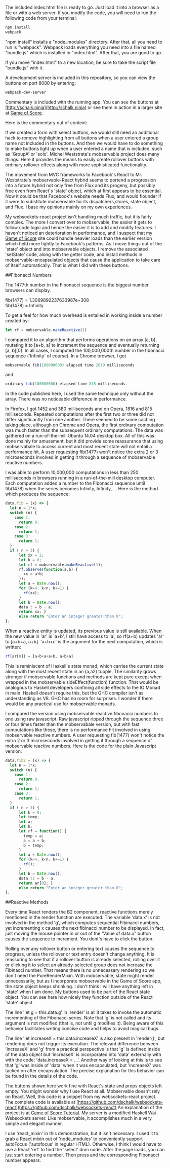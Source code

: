 The included index.html file is ready to go. Just load it into a browser as a file or with a web server.
If you modify the code, you will need to run the following code from your terminal:

```javascript
npm install
webpack
```
"npm install" installs a "node_modules" directory. After that, all you need to run is "webpack". Webpack loads everything you need into a file named "bundle.js" which is installed in "index.html". After that, you are good to go.

If you move "index.html" to a new location, be sure to take the script file "bundle.js" with it.

A development server is included in this repository, so you can view the buttons on port 8080 by entering:

```javascript
webpack-dev-server
```
Commentary is included with the running app. You can see the buttons at [http://schalk.ninja](http://schalk.ninja) or see them in action in a larger site at [Game of Score](http://machinegun.ninja).

   Here is the commentary out of context:

   If we created a form with select buttons, we would still need an additional hack to remove highlighting from all buttons when a user entered a group name not included in the buttons. And then we would have to do something to make buttons light up when a user entered a name that is included, such as 'GroupA' or 'solo'. Michel Weststrate's mobservable project does many things. Here it provides the means to easily create rollover buttons with ordinary rollover effects along with more sophisticated functionality.

   The movement from MVC frameworks to Facebook's React to Mr. Weststrate's mobservable-React hybrid seems to portend a progression into a future hybrid not only free from Flux and its progeny, but possibly free even from React's 'state' object, which at first appears to be essential. Now it could be that Facebook's website needs Flux, and would flounder if it were to substitute mobservable for its dispatchers,stores, state object, and Flux. I base my opinions mainly on my own experiences.

   My websockets-react project isn't handling much traffic, but it is fairly complex. The more I convert over to mobservable, the easier it gets to follow code logic and hence the easier it is to add and modify features. I haven't noticed an deterioration in performance, and I suspect that my [Game of Score](http://machinegun.ninja) site could handle heavier loads than the earlier version which held more tightly to Facebook's patterns.  As I move things out of the 'state' object and into mobservable objects, I remove the associated 'setState' code, along with the getter code, and install methods in mobservable-encapsulated objects that cause the application to take care of itself automatically. That is what I did with these buttons.

##Fibonacci Numbers

The 1477th number in the Fibonacci sequence is the biggest number browsers can display.

fib(1477) =  1.3069892237633987e+308 <br />
fib(1478) = Infinity<br />

To get a feel for how much overhead is entailed in working inside a number created by:
```javascript
let rf = mobservable.makeReactive(1)
```
I compared it to an algorithm that performs operations on an array [a, b], mutating it to [a+b, a] to increment the sequence and eventually returning [a, b][0]. In all cases, I computed the 100,000,000th number in the fibonacci sequence ('Infinity' of course). In a Chrome browser, I got

```javascript
mobservable fib(100000000) elapsed time 2019 milliseconds
```
 and
 ```javascript
 ordinary fib(100000000) elapsed time 815 milliseconds.
 ```
In the code published here, I used the same technique only without the array. There was no noticeable difference in performance.

 In Firefox, I got 1452 and 380 milliseconds and on Opera, 1816 and 815 milliseconds. Repeated computations after the first two or three did not differ significantly from one another. There seemed to be some caching taking place, although on Chrome and Opera, the first ordinary computation was much faster than the subsequent ordinary computations. The data was gathered on a run-of-the-mill Ubuntu 14.04 desktop box.
 All of this was done mainly for amusement, but it did provide some reassurance that using mobservabale to access current and most recent state will not entail a performance hit. A user requesting fib(1477) won't notice the extra 2 or 3 microseconds involved in getting it through a sequence of mobservable reactive numbers.

   I was able to perform 10,000,000 computations in less than 250 milliseconds in browsers running in a run-of-the-mill desktop computer. Each computation added a number to the Fibonacci sequence until fib(1478) when the series becomes Infinity, Infinity, ...  Here is the method which produces the sequence:
   ```javascript
   data.fib = (x) => {
     let n = 1*x;
     switch (n) {
       case 1:
         return 0;
       case 2:
         return 1;
       case 3:
         return 1;
     }
     if ( n > 3) {
         let xx = 2;
         let k = 0;
         let rf = mobservable.makeReactive(1);
         rf.observe(function(a,b) {
           xx = a+b;
         });
         let a = Date.now();
         for (k=4; k<n; k+=1) {
           rf(xx);
         }
         let b = Date.now();
         data.t = b - a;
         return xx; }
         else return "Enter an integer greater than 0";
   };
 ```
  When a reactive entity is updated, its previous value is still available. When the new value in 'ar' is 'a+b', I still have access to 'a', so rf(a+b) updates 'ar' to [a+b+a, a+b]. 'a+b+c' is the argument for the next computation, which is written:
  ```javascript
  rf(ar[0]) = [a+b+a+a+b, a+b+a]
  ```
  This is reminiscent of Haskell's state monad, which carries the current state along with the most recent state in an (a,a2) tupple. The similarity grows stronger if mobservable functions and methods are kept pure except when wrapped in the mobservable sideEffect(function) function. That would be analogous to Haskell developers confining all side effects to the IO Monad in main. Haskell doesn't require this, but the GHC compiler isn't as understanding as V8. GHC has no room for surprises. I wonder if there would be any practical use for mobservable monads.

  I compared the version using mobservable reactive fibonacci numbers to one using raw javascript. Raw javascript ripped through the sequence three or four times faster than the mobservabale version, but with fast computations like these, there is no performance hit involved in using mobservable reactive numbers.  A user requesting fib(1477) won't notice the extra 2 or 3 microseconds involved in getting it through a sequence of mobservable reactive numbers. Here is the code for the plain Javascript version:

  ```javascript
  data.fib2 = (x) => {
    let n = 1*x;
    switch (n) {
      case 1:
        return 0;
      case 2:
        return 1;
      case 3:
        return 1;
    }
    if ( n > 3) {
        let k = 0;
        let temp;
        let a;
        let b;
        let rf = function() {
          temp = a;
          a = a + b;
          b = temp;
        }
        let a = Date.now();
        for (k=4; k<n; k+=1) {
          rf();
        }
        let b = Date.now();
        data.t2 = b - a;
        return ar[0]; }
        else return "Enter an integer greater than 0";
  };
  ```
##Reactive Methods

  Every time React renders the B2 component, reactive functions merely mentioned in the render function are executed. The variable 'data.x' is not involved in the method 'g', which computes sequential Fibinacci numbers, yet incrementing x causes the next fibinacci number to be displayed. In fact, just moving the mouse pointer in or out of the 'Value of data.x" button causes the sequence to increment. You dont's have to click the button.

  Rolling over any rollover button or entering text causes the sequence to progress, unless the rollover or text entry doesn't change anything. It is reassuring to see that if a rollover button is already selected, rolling over it or clicking it to select an already-selected group does not increase the Fibinacci number. That means there is no unnecessary rendering so we don't need the PureRenderMixin. With mobservable, state might render unnecessarily, but as I incorporate mobservable in the Game of Score app, the state object keeps shrinking. I don't think I will have anything left in 'state' when I am done. My buttons used to be part of the React state object. You can see here how nicely they function outside of the React 'state' object.

  The line 'let g = this.data.g' in 'render' is all it takes to invoke the automatic incrementing of the Fibonacci series. Note that 'g' is not called and its argument is not modified (that is, not until g modifies it). Being aware of this behavior facilitates writing concise code and helps to avoid magical bugs.  

  The line 'let increaseX = this.data.increaseX' is also present in 'render()', but rendering does not trigger its execution. The relevant difference between 'increaseX' and 'g' from a practical perspective is that 'g' is defined inside of the data object but 'increaseX' is incorporated into 'data' externally with with the code: 'data.increaseX = ...'. Another way of looking at this is to see that 'g' was inside of 'data' when it was encapsulated, but 'increaseX' was tacked on after encapsulation. The precise explanation for this behavior can be found in the details of the code.

  The buttons shown here work fine with React's state and props objects left empty. You might wonder why I use React at all. Mobservable doesn't rely on React. Well, this code is a snippet from my websockets-react project. The complete code is available at [https://github.com/dschalk/websockets-react](https://github.com/dschalk/websockets-react) An explanation of the project is at [Game of Score Tutorial](https://www.fpcomplete.com/user/dschalk/Websockets%20Game%20of%20Score). My server is a modified Haskell Wai-Websockets server. Like mobservable, it accomplishes much in a very simple and elegant manner.

  I use 'react_mixin' in this demonstration, but it isn't necessary. I used it to grab a React mixin out of 'node_modules' to conveniently support autoFocus ('autofocus' in regular HTML). Otherwise, I think I would have to use a React 'ref' to find the 'select' dom node. After the page loads, you can just start entering a number. Then press <ENTER> and the corresponding Fibonacci number appears.
